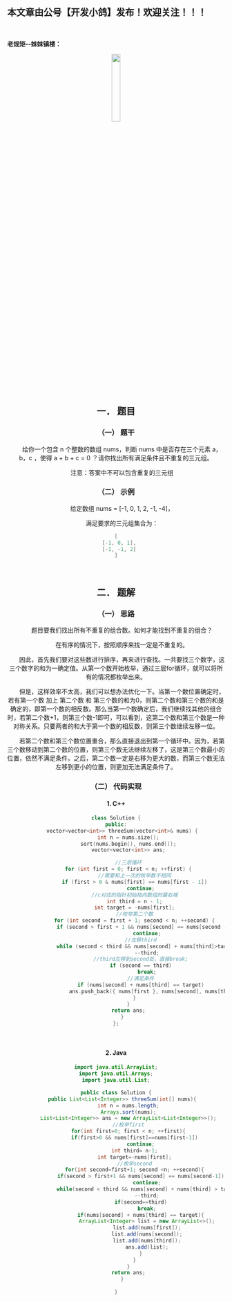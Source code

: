 ﻿## 本文章由公号【开发小鸽】发布！欢迎关注！！！
<br>

**老规矩--妹妹镇楼：**
<center>
<img src="https://img-blog.csdnimg.cn/20200721223424816.JPG"   width="20%">

## 一．	题目
### （一）	题干
 &nbsp;  &nbsp;  &nbsp;  &nbsp;给你一个包含 n 个整数的数组 nums，判断 nums 中是否存在三个元素 a，b，c ，使得 a + b + c = 0 ？请你找出所有满足条件且不重复的三元组。

 &nbsp;  &nbsp;  &nbsp;  &nbsp;注意：答案中不可以包含重复的三元组
<br>


### （二）	示例
 &nbsp;  &nbsp;  &nbsp;  &nbsp;给定数组 nums = [-1, 0, 1, 2, -1, -4]，

 &nbsp;  &nbsp;  &nbsp;  &nbsp;满足要求的三元组集合为：

```cpp
[
  [-1, 0, 1],
  [-1, -1, 2]
]
```
<br>



## 二．	题解
### （一）	思路
 &nbsp;  &nbsp;  &nbsp;  &nbsp;题目要我们找出所有不重复的组合数。如何才能找到不重复的组合？
 
 &nbsp;  &nbsp;  &nbsp;  &nbsp;在有序的情况下，按照顺序来找一定是不重复的。

 &nbsp;  &nbsp;  &nbsp;  &nbsp;因此，首先我们要对这些数进行排序，再来进行查找。一共要找三个数字，这三个数字的和为一确定值。从第一个数开始枚举，通过三层for循环，就可以将所有的情况都枚举出来。

 &nbsp;  &nbsp;  &nbsp;  &nbsp;但是，这样效率不太高，我们可以想办法优化一下。当第一个数位置确定时，若有第一个数 加上 第二个数 和 第三个数的和为0，则第二个数和第三个数的和是确定的，即第一个数的相反数。那么当第一个数确定后，我们继续找其他的组合时，若第二个数+1，则第三个数-1即可，可以看到，这第二个数和第三个数是一种对称关系。只要两者的和大于第一个数的相反数，则第三个数继续左移一位。

 &nbsp;  &nbsp;  &nbsp;  &nbsp;若第二个数和第三个数位置重合，那么直接退出到第一个循环中。因为，若第三个数移动到第二个数的位置，则第三个数无法继续左移了，这是第三个数最小的位置，依然不满足条件。之后，第二个数一定是右移为更大的数，而第三个数无法左移到更小的位置，则更加无法满足条件了。
<br>



### （二）	代码实现

#### 1.	C++

```cpp
class Solution {
public:
	vector<vector<int>> threeSum(vector<int>& nums) {
		int n = nums.size();
		sort(nums.begin(), nums.end());
		vector<vector<int>> ans;

		//三层循环
		for (int first = 0; first < n; ++first) {
			//需要和上一次的枚举数不相同
			if (first > 0 & nums[first] == nums[first - 1])
				continue;
			//c对应的指针初始指向数组的最右端
			int third = n - 1;
			int target = -nums[first];
			//枚举第二个数
			for (int second = first + 1; second < n; ++second) {
				if (second > first + 1 && nums[second] == nums[second - 1])
					continue;
				//左移third
				while (second < third && nums[second] + nums[third]>target)
					--third;
				//third左移到second处，直接break;
				if (second == third)
					break;
				//满足条件
				if (nums[second] + nums[third] == target)
					ans.push_back({ nums[first }, nums[second], nums[third]);
			}
		}
		return ans;
	}
};
```
<br>



#### 2.	Java

```java
import java.util.ArrayList;
import java.util.Arrays;
import java.util.List;

public class Solution {
    public List<List<Integer>> threeSum(int[] nums){
        int n = nums.length;
        Arrays.sort(nums);
        List<List<Integer>> ans = new ArrayList<List<Integer>>();
        //枚举first
        for(int first=0; first < n; ++first){
            if(first>0 && nums[first]==nums[first-1])
                continue;
            int third= n-1;
            int target=-nums[first];
            //枚举second
            for(int second=first+1; second <n; ++second){
                if(second > first+1 && nums[second] == nums[second-1])
                    continue;
                while(second < third && nums[second] + nums[third] > target)
                    --third;
                if(second==third)
                    break;
                if(nums[second] + nums[third] == target){
                    ArrayList<Integer> list = new ArrayList<>();
                    list.add(nums[first]);
                    list.add(nums[second]);
                    list.add(nums[third]);
                    ans.add(list);
                }
            }
        }
        return ans;
    }
    
}
```




